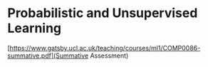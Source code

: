 # Probabilistic and Unsupervised Learning

[https://www.gatsby.ucl.ac.uk/teaching/courses/ml1/COMP0086-summative.pdf](Summative Assessment)
